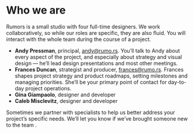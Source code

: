 # Who we are

Rumors is a small studio with four full-time designers. We work collaboratively, so while our roles are specific, they are also fluid. You will interact with the whole team during the course of a project.

- **Andy Pressman**, principal, andy@rumo.rs. You’ll talk to Andy about every aspect of the project, and especially about strategy and visual design — he’ll lead design presentations and most other meetings.
- **Frances Duncan**, strategist and producer, frances@rumo.rs. Frances shapes project strategy and product roadmaps, setting milestones and managing priorities. She’ll be your primary point of contact for day-to-day project operations. 
- **Gina Giampaolo**, designer and developer
- **Caleb Misclevitz**, designer and developer

Sometimes we partner with specialists to help us better address your project’s specific needs. We’ll let you know if we’ve brought someone new to the team .